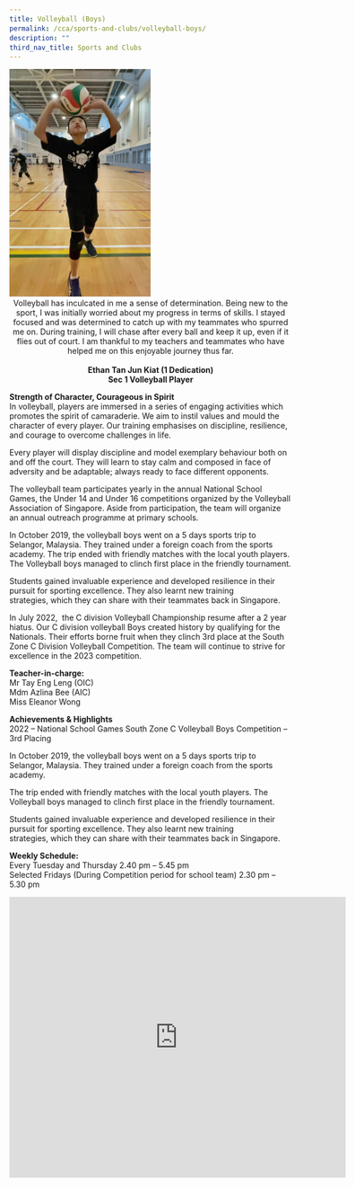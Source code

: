 ```yaml
---
title: Volleyball (Boys)
permalink: /cca/sports-and-clubs/volleyball-boys/
description: ""
third_nav_title: Sports and Clubs
---
```

<img style="width:50%" src="/images/Sports-Volleyball.jpeg">

<center>
Volleyball has inculcated in me a sense of determination. Being new to the sport, I was initially worried about my progress in terms of skills. I stayed focused and was determined to catch up with my teammates who spurred me on. During training, I will chase after every ball and keep it up, even if it flies out of court. I am thankful to my teachers and teammates who have helped me on this enjoyable journey thus far.  
<br><br>
<strong>
Ethan Tan Jun Kiat (1 Dedication) <br>
	Sec 1 Volleyball Player </strong></center>
	
**Strength of Character, Courageous in Spirit** <br>
In volleyball, players are immersed in a series of engaging activities which promotes the spirit of camaraderie. We aim to instil values and mould the character&nbsp;of&nbsp;every player. Our training emphasises on discipline, resilience, and courage to overcome challenges in life.

Every player will display discipline and model exemplary behaviour both on and off the court. They will learn to stay calm and composed in face of adversity&nbsp;and be adaptable; always ready to face different opponents.

The volleyball team participates yearly in the annual National School Games, the Under 14 and Under 16 competitions organized by the Volleyball Association&nbsp;of Singapore. Aside from participation, the team will organize an annual outreach programme at primary schools.

In October 2019, the volleyball boys went on a 5 days sports trip to Selangor, Malaysia. They trained under a foreign coach from the sports academy.&nbsp;The trip ended with friendly matches with the local youth players. The Volleyball boys managed to clinch first place in the friendly tournament.

Students gained invaluable experience and developed resilience in their pursuit for sporting excellence. They also learnt new training strategies,&nbsp;which they can share with their teammates back in Singapore.

In July 2022,&nbsp; the C division Volleyball Championship resume after a 2 year hiatus. Our C division volleyball Boys created history by qualifying for the Nationals. Their efforts borne fruit when they clinch 3rd place at the South Zone C Division Volleyball Competition. The team will continue to strive for excellence in the 2023 competition.&nbsp;

**Teacher-in-charge:** <br>
Mr Tay Eng Leng (OIC) <br>
Mdm Azlina Bee (AIC) <br>
Miss&nbsp;Eleanor Wong

**Achievements &amp; Highlights** <br>
2022 – National School Games South Zone C Volleyball Boys Competition – 3rd Placing

In October 2019, the volleyball boys went on a 5 days sports trip to Selangor, Malaysia. They trained under a foreign coach from the sports academy.&nbsp;

The trip ended with friendly matches with the local youth players. The Volleyball boys managed to clinch first place in the friendly tournament.

Students gained invaluable experience and developed resilience in their pursuit for sporting excellence. They also learnt new training strategies,&nbsp;which they can share with their teammates back in Singapore.

**Weekly Schedule:** <br>
Every Tuesday and Thursday 2.40 pm – 5.45 pm <br>
Selected Fridays (During Competition period for school team) 2.30 pm – 5.30 pm

<iframe allowfullscreen="true" height="500" width="600" frameborder="0" src="https://docs.google.com/presentation/d/e/2PACX-1vS7srA0t0kAeZr2gT3C8LMTDXt6M6t0J1QBnaOV4V_ILsMjo-hhGQfhQZpY7g2on8e02rvAnHUI-GbN/embed?start=false&amp;loop=true&amp;delayms=10000"></iframe>
